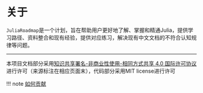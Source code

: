 # 关于
`JuliaRoadmap`是一个计划，旨在帮助用户更好地了解、掌握和精通Julia，提供学习路径、资料整合和现有经验，提供对应练习，解决现有中文文档的不符合认知规律等问题。

---

本项目文档部分采用[知识共享署名-非商业性使用-相同方式共享 4.0 国际许可协议](https://creativecommons.org/licenses/by-nc-sa/4.0/)进行许可（来源标注在相应页面末），代码部分采用MIT license进行许可

!!! note
	[如何贡献](../../CONTRIBUTING.md)
